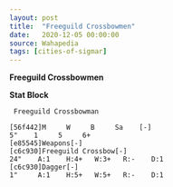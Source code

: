 ```yaml
---
layout: post
title:  "Freeguild Crossbowmen"
date:   2020-12-05 00:00:00
source: Wahapedia
tags: [cities-of-sigmar]
---
```


**Freeguild Crossbowmen**

**Stat Block**
```
 Freeguild Crossbowman
```

```
[56f442]M     W     B     Sa    [-]
5"    1     5     6+    
[e85545]Weapons[-]
[c6c930]Freeguild Crossbow[-]
24"    A:1    H:4+   W:3+   R:-    D:1   
[c6c930]Dagger[-]
1"     A:1    H:5+   W:5+   R:-    D:1   
```
    